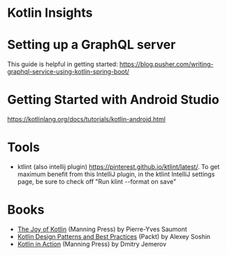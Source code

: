 Kotlin Insights
===============

Setting up a GraphQL server
===========================

This guide is helpful in getting started: https://blog.pusher.com/writing-graphql-service-using-kotlin-spring-boot/

Getting Started with Android Studio
===================================

https://kotlinlang.org/docs/tutorials/kotlin-android.html

Tools
=====

* ktlint (also intellij plugin) https://pinterest.github.io/ktlint/latest/. To get maximum benefit from this IntelliJ plugin, in the ktlint IntelliJ settings page, be sure to check off "Run klint --format on save"

Books
=====

* [The Joy of Kotlin](https://www.goodreads.com/book/show/41968682-the-joy-of-kotlin?from_search=true&from_srp=true&qid=5TLufxlWCk&rank=8) (Manning Press) by Pierre-Yves Saumont
* [Kotlin Design Patterns and Best Practices](https://www.goodreads.com/book/show/60221207-kotlin-design-patterns-and-best-practices) (Packt) by Alexey Soshin
* [Kotlin in Action](https://www.goodreads.com/book/show/29242249-kotlin-in-action) (Manning Press) by Dmitry Jemerov
